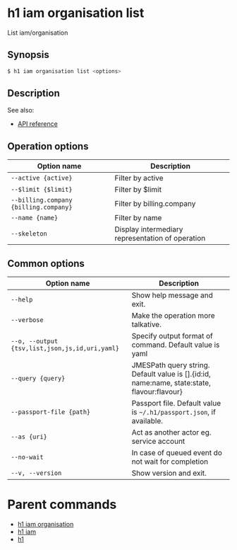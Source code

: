 
# h1 iam organisation list

List iam/organisation

## Synopsis

```bash
$ h1 iam organisation list <options>
```

## Description

See also:

* [API reference](https://api.hyperone.com/v2/docs#operation/iam_organisation_list)

## Operation options

| Option name                               | Description                                      |
| ----------------------------------------- | ------------------------------------------------ |
| ```--active {active}```                   | Filter by active                                 |
| ```--$limit {$limit}```                   | Filter by $limit                                 |
| ```--billing.company {billing.company}``` | Filter by billing.company                        |
| ```--name {name}```                       | Filter by name                                   |
| ```--skeleton```                          | Display intermediary representation of operation |

## Common options

| Option name                                        | Description                                                                                    |
| -------------------------------------------------- | ---------------------------------------------------------------------------------------------- |
| ```--help```                                       | Show help message and exit.                                                                    |
| ```--verbose```                                    | Make the operation more talkative.                                                             |
| ```--o, --output {tsv,list,json,js,id,uri,yaml}``` | Specify output format of command. Default value is yaml                                        |
| ```--query {query}```                              | JMESPath query string. Default value is [].\{id:id, name:name, state:state, flavour:flavour\}  |
| ```--passport-file {path}```                       | Passport file. Default value is ```~/.h1/passport.json```, if available.                       |
| ```--as {uri}```                                   | Act as another actor eg. service account                                                       |
| ```--no-wait```                                    | In case of queued event do not wait for completion                                             |
| ```--v, --version```                               | Show version and exit.                                                                         |

# Parent commands

* [h1 iam organisation](./../README.md)
* [h1 iam](./../../README.md)
* [h1](./../../../README.md)
